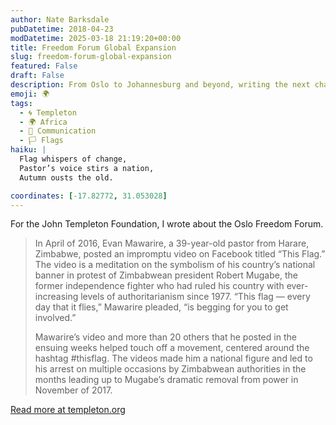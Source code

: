 ```yaml
---
author: Nate Barksdale
pubDatetime: 2018-04-23
modDatetime: 2025-03-18 21:19:20+00:00
title: Freedom Forum Global Expansion
slug: freedom-forum-global-expansion
featured: False
draft: False
description: From Oslo to Johannesburg and beyond, writing the next chapter for a storied human rights gathering
emoji: 🌍
tags:
  - 🌀 Templeton
  - 🌍 Africa
  - 💬 Communication
  - 🏳️ Flags
haiku: |
  Flag whispers of change,  
  Pastor’s voice stirs a nation,  
  Autumn ousts the old.

coordinates: [-17.82772, 31.053028]
---
```


For the John Templeton Foundation, I wrote about the Oslo Freedom Forum.

> In April of 2016, Evan Mawarire, a 39-year-old pastor from Harare, Zimbabwe, posted an impromptu video on Facebook titled “This Flag.” The video is a meditation on the symbolism of his country’s national banner in protest of Zimbabwean president Robert Mugabe, the former independence fighter who had ruled his country with ever-increasing levels of authoritarianism since 1977. “This flag — every day that it flies,” Mawarire pleaded, “is begging for you to get involved.”
>
> Mawarire’s video and more than 20 others that he posted in the ensuing weeks helped touch off a movement, centered around the hashtag #thisflag. The videos made him a national figure and led to his arrest on multiple occasions by Zimbabwean authorities in the months leading up to Mugabe’s dramatic removal from power in November of 2017.

[Read more at templeton.org](https://www.templeton.org/grant/freedom-forum-global-expansion)
